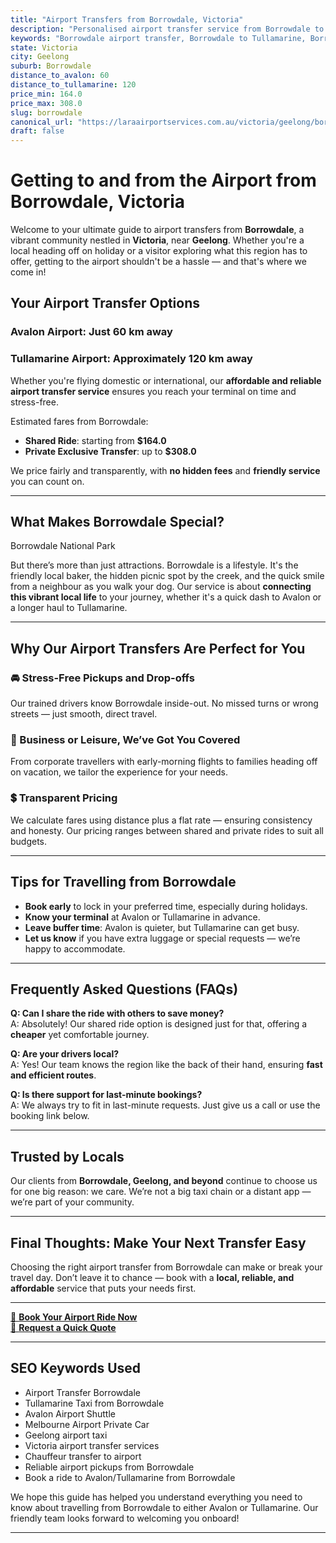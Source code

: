 ```yaml
---
title: "Airport Transfers from Borrowdale, Victoria"
description: "Personalised airport transfer service from Borrowdale to Avalon and Tullamarine airports. Enjoy a smooth, affordable ride with us!"
keywords: "Borrowdale airport transfer, Borrowdale to Tullamarine, Borrowdale to Avalon, airport taxi Borrowdale, private airport transfer Borrowdale, shared ride Borrowdale, Borrowdale transfers, airport shuttle Borrowdale, book Borrowdale airport taxi, affordable Borrowdale airport transfer, Borrowdale airport transfer service, airport transfer Geelong, airport transfer Melbourne, Melbourne airport taxi, airport transfers Victoria, Tullamarine airport shuttle, Avalon airport transfers, Melbourne private transfer, airport transport services Melbourne"
state: Victoria
city: Geelong
suburb: Borrowdale
distance_to_avalon: 60
distance_to_tullamarine: 120
price_min: 164.0
price_max: 308.0
slug: borrowdale
canonical_url: "https://laraairportservices.com.au/victoria/geelong/borrowdale/"
draft: false
---
```


# Getting to and from the Airport from Borrowdale, Victoria

Welcome to your ultimate guide to airport transfers from **Borrowdale**, a vibrant community nestled in **Victoria**, near **Geelong**. Whether you're a local heading off on holiday or a visitor exploring what this region has to offer, getting to the airport shouldn't be a hassle — and that's where we come in!

## Your Airport Transfer Options

### Avalon Airport: Just 60 km away  
### Tullamarine Airport: Approximately 120 km away

Whether you're flying domestic or international, our **affordable and reliable airport transfer service** ensures you reach your terminal on time and stress-free.

Estimated fares from Borrowdale:
- **Shared Ride**: starting from **$164.0**
- **Private Exclusive Transfer**: up to **$308.0**

We price fairly and transparently, with **no hidden fees** and **friendly service** you can count on.

---

## What Makes Borrowdale Special?

Borrowdale National Park

But there’s more than just attractions. Borrowdale is a lifestyle. It's the friendly local baker, the hidden picnic spot by the creek, and the quick smile from a neighbour as you walk your dog. Our service is about **connecting this vibrant local life** to your journey, whether it's a quick dash to Avalon or a longer haul to Tullamarine.

---

## Why Our Airport Transfers Are Perfect for You

### 🚘 Stress-Free Pickups and Drop-offs
Our trained drivers know Borrowdale inside-out. No missed turns or wrong streets — just smooth, direct travel.

### 💼 Business or Leisure, We’ve Got You Covered
From corporate travellers with early-morning flights to families heading off on vacation, we tailor the experience for your needs.

### 💲 Transparent Pricing
We calculate fares using distance plus a flat rate — ensuring consistency and honesty. Our pricing ranges between shared and private rides to suit all budgets.

---

## Tips for Travelling from Borrowdale

- **Book early** to lock in your preferred time, especially during holidays.
- **Know your terminal** at Avalon or Tullamarine in advance.
- **Leave buffer time**: Avalon is quieter, but Tullamarine can get busy.
- **Let us know** if you have extra luggage or special requests — we’re happy to accommodate.

---

## Frequently Asked Questions (FAQs)

**Q: Can I share the ride with others to save money?**  
A: Absolutely! Our shared ride option is designed just for that, offering a **cheaper** yet comfortable journey.

**Q: Are your drivers local?**  
A: Yes! Our team knows the region like the back of their hand, ensuring **fast and efficient routes**.

**Q: Is there support for last-minute bookings?**  
A: We always try to fit in last-minute requests. Just give us a call or use the booking link below.

---

## Trusted by Locals

Our clients from **Borrowdale, Geelong, and beyond** continue to choose us for one big reason: we care. We’re not a big taxi chain or a distant app — we’re part of your community.

---

## Final Thoughts: Make Your Next Transfer Easy

Choosing the right airport transfer from Borrowdale can make or break your travel day. Don’t leave it to chance — book with a **local, reliable, and affordable** service that puts your needs first.

---

[📅 **Book Your Airport Ride Now**](https://laraairportservices.square.site/s/appointments)  
[📧 **Request a Quick Quote**](https://laraairportservices.square.site/contact-us)

---

## SEO Keywords Used
- Airport Transfer Borrowdale
- Tullamarine Taxi from Borrowdale
- Avalon Airport Shuttle
- Melbourne Airport Private Car
- Geelong airport taxi
- Victoria airport transfer services
- Chauffeur transfer to airport
- Reliable airport pickups from Borrowdale
- Book a ride to Avalon/Tullamarine from Borrowdale

We hope this guide has helped you understand everything you need to know about travelling from Borrowdale to either Avalon or Tullamarine. Our friendly team looks forward to welcoming you onboard!

---
